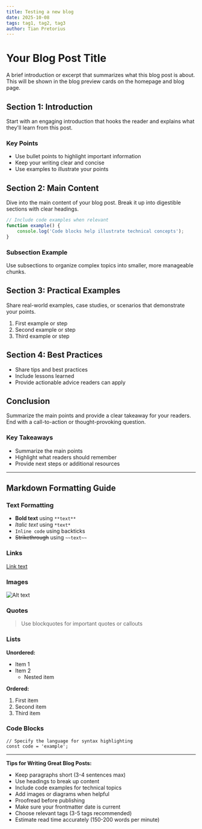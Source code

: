 ```yaml
---
title: Testing a new blog
date: 2025-10-08
tags: tag1, tag2, tag3
author: Tian Pretorius
---
```


# Your Blog Post Title

A brief introduction or excerpt that summarizes what this blog post is about. This will be shown in the blog preview cards on the homepage and blog page.

## Section 1: Introduction

Start with an engaging introduction that hooks the reader and explains what they'll learn from this post.

### Key Points
- Use bullet points to highlight important information
- Keep your writing clear and concise
- Use examples to illustrate your points

## Section 2: Main Content

Dive into the main content of your blog post. Break it up into digestible sections with clear headings.

```javascript
// Include code examples when relevant
function example() {
    console.log('Code blocks help illustrate technical concepts');
}
```

### Subsection Example

Use subsections to organize complex topics into smaller, more manageable chunks.

## Section 3: Practical Examples

Share real-world examples, case studies, or scenarios that demonstrate your points.

1. First example or step
2. Second example or step
3. Third example or step

## Section 4: Best Practices

- Share tips and best practices
- Include lessons learned
- Provide actionable advice readers can apply

## Conclusion

Summarize the main points and provide a clear takeaway for your readers. End with a call-to-action or thought-provoking question.

### Key Takeaways

- Summarize the main points
- Highlight what readers should remember
- Provide next steps or additional resources

---

## Markdown Formatting Guide

### Text Formatting
- **Bold text** using `**text**`
- *Italic text* using `*text*`
- `Inline code` using backticks
- ~~Strikethrough~~ using `~~text~~`

### Links
[Link text](https://example.com)

### Images
![Alt text](image-url.jpg)

### Quotes
> Use blockquotes for important quotes or callouts

### Lists
**Unordered:**
- Item 1
- Item 2
  - Nested item

**Ordered:**
1. First item
2. Second item
3. Third item

### Code Blocks
```language
// Specify the language for syntax highlighting
const code = 'example';
```

---

**Tips for Writing Great Blog Posts:**
- Keep paragraphs short (3-4 sentences max)
- Use headings to break up content
- Include code examples for technical topics
- Add images or diagrams when helpful
- Proofread before publishing
- Make sure your frontmatter date is current
- Choose relevant tags (3-5 tags recommended)
- Estimate read time accurately (150-200 words per minute)
